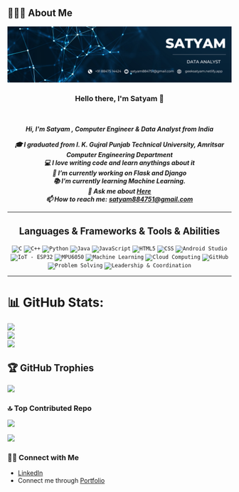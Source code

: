 ## 🙋🏻‍♂️ About Me

![Brown and Gray Simple Personal LinkedIn Banner](https://github.com/geekysatyam/Satyam/blob/ceaccddf4198b206b103d0983495bd30526a9b9c/Satyam%20%20Linked%20in.png)


<h3 align="center">Hello there, I'm Satyam 👋</h3>
<h5 align="center">
<br>
<p align="center">
  Hi, I'm Satyam , Computer Engineer & Data Analyst from India
  <br>
  <br>
  🎓 I graduated from I. K. Gujral Punjab Technical University, Amritsar Computer Engineering Department
  <br>
  💻 I love writing code and learn anythings about it
  <br>
  🔬 I’m currently working on Flask and Django
  <br>
  📚 I’m currently learning Machine Learning.
  <br>
  💬 Ask me about <a href="https://github.com/geekysatyam/issues" title="Issues">Here</a>
  <br>
  📫 How to reach me: <a href="mailto: satyam884751@gmail.com">satyam884751@gmail.com</a>
</p>
<hr>

<h2 align="center">Languages & Frameworks & Tools & Abilities</h2>
<p align="center">
  <code><img title="C" height="25" src="https://github.com/WizCoderr/photos/blob/master/clang.svg"></code>
  <code><img title="C++" height="25" src="https://github.com/WizCoderr/photos/blob/master/cpp.svg"></code>
  <code><img title="Python" height="25" src="https://github.com/WizCoderr/photos/blob/master/python.svg"></code>
  <code><img title="Java" height="25" src="https://github.com/WizCoderr/photos/blob/master/java.svg"></code>
  <code><img title="JavaScript" height="25" src="https://github.com/zumrudu-anka/zumrudu-anka/blob/master/images/javascript.svg"></code>
  <code><img title="HTML5" height="25" src="https://github.com/WizCoderr/photos/blob/master/html.svg"></code>
  <code><img title="CSS" height="25" src="https://github.com/WizCoderr/photos/blob/master/css.svg"></code>
  <code><img title="Android Studio" height="25" src="https://github.com/WizCoderr/photos/blob/master/android.svg"></code>
  <code><img title="IoT - ESP32" height="25" src="https://img.icons8.com/color/48/000000/internet-of-things.png"></code>
  <code><img title="MPU6050" height="25" src="https://img.icons8.com/fluency/48/accelerometer.png"></code>
  <code><img title="Machine Learning" height="25" src="https://img.icons8.com/color/48/artificial-intelligence.png"></code>
  <code><img title="Cloud Computing" height="25" src="https://img.icons8.com/fluency/48/cloud.png"></code>
  <code><img title="GitHub" height="25" src="https://github.com/zumrudu-anka/zumrudu-anka/blob/master/images/github.svg"></code>
  <code><img title="Problem Solving" height="25" src="https://github.com/zumrudu-anka/zumrudu-anka/blob/master/images/problemSolving.png"></code>
  <code><img title="Leadership & Coordination" height="25" src="https://img.icons8.com/color/48/management.png"></code>
</p>
<hr>


# 📊 GitHub Stats:
![](https://github-readme-stats.vercel.app/api?username=geekysatyam&theme=dark&hide_border=false&include_all_commits=false&count_private=false)<br/>
![](https://github-readme-streak-stats.herokuapp.com/?user=geekysatyam&theme=dark&hide_border=false)<br/>
![](https://github-readme-stats.vercel.app/api/top-langs/?username=geekysatyam&theme=dark&hide_border=false&include_all_commits=false&count_private=false&layout=compact)

## 🏆 GitHub Trophies
![](https://github-profile-trophy.vercel.app/?username=geekysatyam&theme=radical&no-frame=false&no-bg=false&margin-w=4)

### 🔝 Top Contributed Repo
![](https://github-contributor-stats.vercel.app/api?username=geekysatyam&limit=5&theme=dark&combine_all_yearly_contributions=true)


[![](https://visitcount.itsvg.in/api?id=geekysatyam&icon=3&color=4)](https://visitcount.itsvg.in)




### 👋🏻 Connect with Me

- [LinkedIn](https://www.linkedin.com/in/geek-satyam/)  
- Connect me through [Portfolio](https://geeksatyam.netlify.app/)
